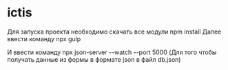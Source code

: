 # ictis

Для запуска проекта необходимо скачать все модули
npm install
Далее ввести команду 
npx gulp

И ввести команду
npx json-server --watch --port 5000 (Для того чтобы получать данные из формы в формате json в файл db.json)

